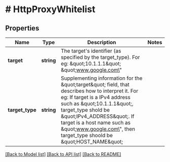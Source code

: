 # # HttpProxyWhitelist

## Properties

Name | Type | Description | Notes
------------ | ------------- | ------------- | -------------
**target** | **string** | The target&#39;s identifier (as specified by the target_type). For eg: \&quot;10.1.1.1\&quot; \&quot;www.google.com\&quot; |
**target_type** | **string** | Supplementing information for the \&quot;target\&quot; field, that describes how to interpret it. For eg: If target is a IPv4 address such as \&quot;10.1.1.1\&quot;, target_type shold be \&quot;IPv4_ADDRESS\&quot;. If target is a host name such as \&quot;www.google.com\&quot;, then target_type shoold be \&quot;HOST_NAME\&quot; |

[[Back to Model list]](../../README.md#models) [[Back to API list]](../../README.md#endpoints) [[Back to README]](../../README.md)

